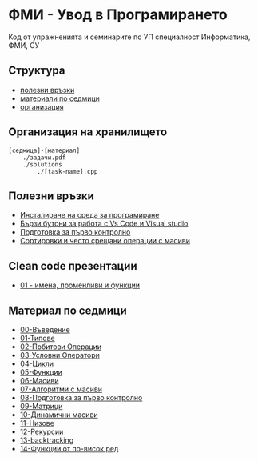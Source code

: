 # ФМИ - Увод в Програмирането
Код от упражненията и семинарите по УП
специалност Информатика, ФМИ, СУ

## Структура
- [полезни връзки](#полезни-връзки)
- [материали по седмици](#материал-по-седмици)
- [организация](#организация-на-репозиторито)

## Организация на хранилището
```
[седмица]-[материал]
    ./задачи.pdf
    ./solutions
        ./[task-name].cpp
```


## Полезни връзки
- [Инсталиране на среда за програмиране](https://github.com/kirilyotov/ip-2023-24/tree/master/IDE%20setup)<br>
- [Бързи бутони за работа с Vs Code и Visual studio](https://github.com/kirilyotov/ip-2023-24/tree/master/Shortcuts)<br>
- [Подготовка за първо контролно](https://github.com/kirilyotov/ip-2023-24/tree/master/exam_prep/prep-paper-exam.pdf)<br>
- [Сортировки и често срещани операции с масиви](https://github.com/kirilyotov/ip-2023-24/tree/master/07-Algorithms/README.md)<br>

## Clean code презентации
- [01 - имена, променливи и функции](https://kirilyotov.github.io/ip-2023-24/reveal/clean-code-01.html)

## Материал по седмици
-  [00-Въведение](https://github.com/kirilyotov/ip-2023-24/tree/master/00-introduction)<br>
- [01-Типове](https://github.com/kirilyotov/ip-2023-24/tree/master/01-types)<br>
- [02-Побитови Операции](https://github.com/kirilyotov/ip-2023-24/tree/master/02-bitwise)<br>
- [03-Условни Оператори](https://github.com/kirilyotov/ip-2023-24/tree/master/03-conditionals)
- [04-Цикли](https://github.com/kirilyotov/ip-2023-24/tree/master/04-loops)<br>
- [05-Функции](https://github.com/kirilyotov/ip-2023-24/tree/master/05-functions)<br>
- [06-Масиви](https://github.com/kirilyotov/ip-2023-24/tree/master/06-Arrays)<br>
- [07-Алгоритми с масиви](https://github.com/kirilyotov/ip-2023-24/tree/master/07-Algorithms)<br>
- [08-Подготовка за първо контролно](https://github.com/kirilyotov/ip-2023-24/tree/master/08-exam_prep)<br>
- [09-Матрици](https://github.com/kirilyotov/ip-2023-24/tree/master/09-matrices)<br>
- [10-Динамични масиви](https://github.com/kirilyotov/ip-2023-24/tree/master/10-dynamic-memory)<br>
- [11-Низове](https://github.com/kirilyotov/ip-2023-24/tree/master/12-recursion)<br>
- [12-Рекурсии](https://github.com/kirilyotov/ip-2023-24/tree/master/12-recursion)<br>
- [13-backtracking](https://github.com/kirilyotov/ip-2023-24/tree/master/13-backtracking)<br>
- [14-Функции от по-висок ред](https://github.com/kirilyotov/ip-2023-24/tree/master/14-HigherOrderFunctions)<br>
